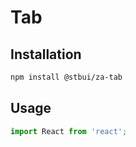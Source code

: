 # Tab

## Installation

```sh
npm install @stbui/za-tab
```

## Usage

```jsx
import React from 'react';
```
